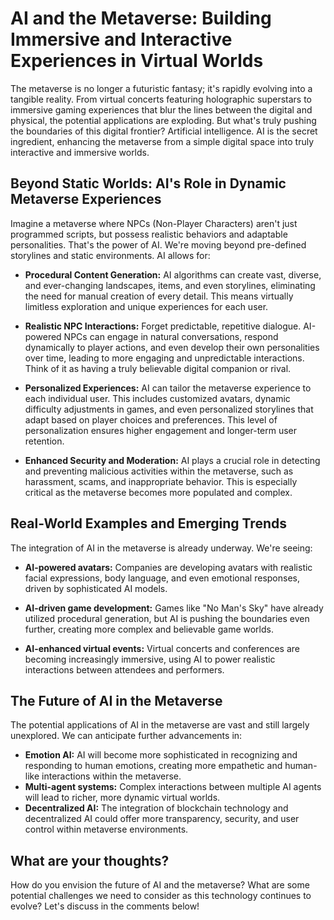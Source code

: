 # AI and the Metaverse: Building Immersive and Interactive Experiences in Virtual Worlds

The metaverse is no longer a futuristic fantasy; it's rapidly evolving into a tangible reality.  From virtual concerts featuring holographic superstars to immersive gaming experiences that blur the lines between the digital and physical, the potential applications are exploding.  But what's truly pushing the boundaries of this digital frontier? Artificial intelligence.  AI is the secret ingredient, enhancing the metaverse from a simple digital space into truly interactive and immersive worlds.

## Beyond Static Worlds: AI's Role in Dynamic Metaverse Experiences

Imagine a metaverse where NPCs (Non-Player Characters) aren't just programmed scripts, but possess realistic behaviors and adaptable personalities.  That's the power of AI.  We're moving beyond pre-defined storylines and static environments. AI allows for:

* **Procedural Content Generation:**  AI algorithms can create vast, diverse, and ever-changing landscapes, items, and even storylines, eliminating the need for manual creation of every detail. This means virtually limitless exploration and unique experiences for each user.

* **Realistic NPC Interactions:** Forget predictable, repetitive dialogue.  AI-powered NPCs can engage in natural conversations, respond dynamically to player actions, and even develop their own personalities over time, leading to more engaging and unpredictable interactions.  Think of it as having a truly believable digital companion or rival.

* **Personalized Experiences:** AI can tailor the metaverse experience to each individual user. This includes customized avatars, dynamic difficulty adjustments in games, and even personalized storylines that adapt based on player choices and preferences. This level of personalization ensures higher engagement and longer-term user retention.

* **Enhanced Security and Moderation:** AI plays a crucial role in detecting and preventing malicious activities within the metaverse, such as harassment, scams, and inappropriate behavior.  This is especially critical as the metaverse becomes more populated and complex.

## Real-World Examples and Emerging Trends

The integration of AI in the metaverse is already underway. We're seeing:

* **AI-powered avatars:**  Companies are developing avatars with realistic facial expressions, body language, and even emotional responses, driven by sophisticated AI models.

* **AI-driven game development:** Games like "No Man's Sky" have already utilized procedural generation, but AI is pushing the boundaries even further, creating more complex and believable game worlds.

* **AI-enhanced virtual events:**  Virtual concerts and conferences are becoming increasingly immersive, using AI to power realistic interactions between attendees and performers.


## The Future of AI in the Metaverse

The potential applications of AI in the metaverse are vast and still largely unexplored.  We can anticipate further advancements in:

* **Emotion AI:**  AI will become more sophisticated in recognizing and responding to human emotions, creating more empathetic and human-like interactions within the metaverse.
* **Multi-agent systems:**  Complex interactions between multiple AI agents will lead to richer, more dynamic virtual worlds.
* **Decentralized AI:**  The integration of blockchain technology and decentralized AI could offer more transparency, security, and user control within metaverse environments.


##  What are your thoughts?

How do you envision the future of AI and the metaverse?  What are some potential challenges we need to consider as this technology continues to evolve?  Let's discuss in the comments below!
